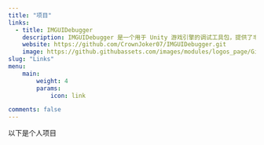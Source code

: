 ```yaml
---
title: "项目"
links:
  - title: IMGUIDebugger
    description: IMGUIDebugger 是一个用于 Unity 游戏引擎的调试工具包，提供了丰富的调试窗口和功能，帮助开发者在开发过程中更高效地调试和监控游戏状态。
    website: https://github.com/CrownJoker07/IMGUIDebugger.git
    image: https://github.githubassets.com/images/modules/logos_page/GitHub-Mark.png
slug: "Links"
menu:
    main: 
        weight: 4
        params:
            icon: link

comments: false
---
```


以下是个人项目